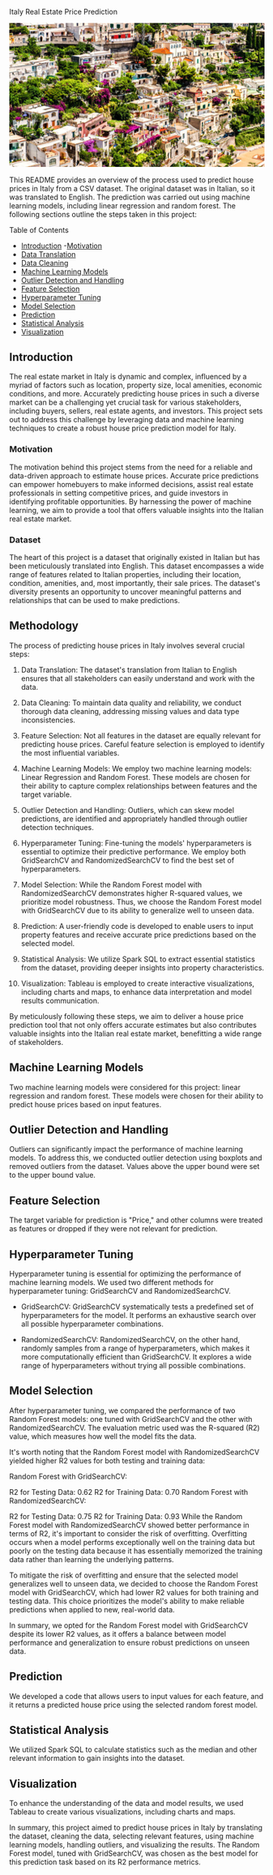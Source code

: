 Italy Real Estate Price Prediction

![](Images/housing.jpg)

This README provides an overview of the process used to predict house prices in Italy from a CSV dataset. The original dataset was in Italian, so it was translated to English. The prediction was carried out using machine learning models, including linear regression and random forest. The following sections outline the steps taken in this project:

Table of Contents

- [Introduction](#introduction)
    -[Motivation](#motivation)
- [Data Translation](#data_translation)
- [Data Cleaning](#data_cleaning)
- [Machine Learning Models](#machine_learning_models)
- [Outlier Detection and Handling](#outlier)
- [Feature Selection](#feature_selection)
- [Hyperparameter Tuning](#hyperparameter)
- [Model Selection](#model_selection)
- [Prediction](#prediction)
- [Statistical Analysis](#statistical)
- [Visualization](#visualization)

## Introduction
The real estate market in Italy is dynamic and complex, influenced by a myriad of factors such as location, property size, local amenities, economic conditions, and more. Accurately predicting house prices in such a diverse market can be a challenging yet crucial task for various stakeholders, including buyers, sellers, real estate agents, and investors. This project sets out to address this challenge by leveraging data and machine learning techniques to create a robust house price prediction model for Italy.

### Motivation
The motivation behind this project stems from the need for a reliable and data-driven approach to estimate house prices. Accurate price predictions can empower homebuyers to make informed decisions, assist real estate professionals in setting competitive prices, and guide investors in identifying profitable opportunities. By harnessing the power of machine learning, we aim to provide a tool that offers valuable insights into the Italian real estate market.

### Dataset
The heart of this project is a dataset that originally existed in Italian but has been meticulously translated into English. This dataset encompasses a wide range of features related to Italian properties, including their location, condition, amenities, and, most importantly, their sale prices. The dataset's diversity presents an opportunity to uncover meaningful patterns and relationships that can be used to make predictions.

## Methodology

The process of predicting house prices in Italy involves several crucial steps:

1. Data Translation: The dataset's translation from Italian to English ensures that all stakeholders can easily understand and work with the data.

2. Data Cleaning: To maintain data quality and reliability, we conduct thorough data cleaning, addressing missing values and data type inconsistencies.

3. Feature Selection: Not all features in the dataset are equally relevant for predicting house prices. Careful feature selection is employed to identify the most influential variables.

4. Machine Learning Models: We employ two machine learning models: Linear Regression and Random Forest. These models are chosen for their ability to capture complex relationships between features and the target variable.

5. Outlier Detection and Handling: Outliers, which can skew model predictions, are identified and appropriately handled through outlier detection techniques.

6. Hyperparameter Tuning: Fine-tuning the models' hyperparameters is essential to optimize their predictive performance. We employ both GridSearchCV and RandomizedSearchCV to find the best set of hyperparameters.

7. Model Selection: While the Random Forest model with RandomizedSearchCV demonstrates higher R-squared values, we prioritize model robustness. Thus, we choose the Random Forest model with GridSearchCV due to its ability to generalize well to unseen data.

8. Prediction: A user-friendly code is developed to enable users to input property features and receive accurate price predictions based on the selected model.

9. Statistical Analysis: We utilize Spark SQL to extract essential statistics from the dataset, providing deeper insights into property characteristics.

10. Visualization: Tableau is employed to create interactive visualizations, including charts and maps, to enhance data interpretation and model results communication.

By meticulously following these steps, we aim to deliver a house price prediction tool that not only offers accurate estimates but also contributes valuable insights into the Italian real estate market, benefitting a wide range of stakeholders.

## Machine Learning Models
Two machine learning models were considered for this project: linear regression and random forest. These models were chosen for their ability to predict house prices based on input features.

## Outlier Detection and Handling
Outliers can significantly impact the performance of machine learning models. To address this, we conducted outlier detection using boxplots and removed outliers from the dataset. Values above the upper bound were set to the upper bound value.

## Feature Selection
The target variable for prediction is "Price," and other columns were treated as features or dropped if they were not relevant for prediction.

## Hyperparameter Tuning
Hyperparameter tuning is essential for optimizing the performance of machine learning models. We used two different methods for hyperparameter tuning: GridSearchCV and RandomizedSearchCV.

- GridSearchCV:
GridSearchCV systematically tests a predefined set of hyperparameters for the model. It performs an exhaustive search over all possible hyperparameter combinations.

- RandomizedSearchCV:
RandomizedSearchCV, on the other hand, randomly samples from a range of hyperparameters, which makes it more computationally efficient than GridSearchCV. It explores a wide range of hyperparameters without trying all possible combinations.

## Model Selection
After hyperparameter tuning, we compared the performance of two Random Forest models: one tuned with GridSearchCV and the other with RandomizedSearchCV. The evaluation metric used was the R-squared (R2) value, which measures how well the model fits the data.

It's worth noting that the Random Forest model with RandomizedSearchCV yielded higher R2 values for both testing and training data:

Random Forest with GridSearchCV:

R2 for Testing Data: 0.62
R2 for Training Data: 0.70
Random Forest with RandomizedSearchCV:

R2 for Testing Data: 0.75
R2 for Training Data: 0.93
While the Random Forest model with RandomizedSearchCV showed better performance in terms of R2, it's important to consider the risk of overfitting. Overfitting occurs when a model performs exceptionally well on the training data but poorly on the testing data because it has essentially memorized the training data rather than learning the underlying patterns.

To mitigate the risk of overfitting and ensure that the selected model generalizes well to unseen data, we decided to choose the Random Forest model with GridSearchCV, which had lower R2 values for both training and testing data. This choice prioritizes the model's ability to make reliable predictions when applied to new, real-world data.

In summary, we opted for the Random Forest model with GridSearchCV despite its lower R2 values, as it offers a balance between model performance and generalization to ensure robust predictions on unseen data.

## Prediction
We developed a code that allows users to input values for each feature, and it returns a predicted house price using the selected random forest model.

## Statistical Analysis
We utilized Spark SQL to calculate statistics such as the median and other relevant information to gain insights into the dataset.

## Visualization
To enhance the understanding of the data and model results, we used Tableau to create various visualizations, including charts and maps.

In summary, this project aimed to predict house prices in Italy by translating the dataset, cleaning the data, selecting relevant features, using machine learning models, handling outliers, and visualizing the results. The Random Forest model, tuned with GridSearchCV, was chosen as the best model for this prediction task based on its R2 performance metrics.